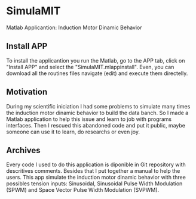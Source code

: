 # SimulaMIT
Matlab Applicantion: Induction Motor Dinamic Behavior

## Install APP
To install the applicantion you run the Matlab, go to the APP tab, click on "Install APP" and select
the "SimulaMIT.mlappinstall". Even, you can download all the routines files navigate (edit) and execute
them directelly.

## Motivation
During my scientific iniciation I had some problems to simulate many times the induction motor dinamic 
behavior to build the data banch. So I made a Matlab application to help this issue and learn to job 
with programs interfaces. Then I rescued this abandoned code and put it public, maybe someone can use 
it to learn, do researchs or even joy.

## Archives
Every code I used to do this application is diponible in Git repository with descritives comments. 
Besides that I put together a manual to help the users. This app simulate the induction motor dinamic 
behavior with three possibles tension inputs: Sinusoidal, Sinusoidal Pulse Width Modulation (SPWM) 
and Space Vector Pulse Width Modulation (SVPWM).


